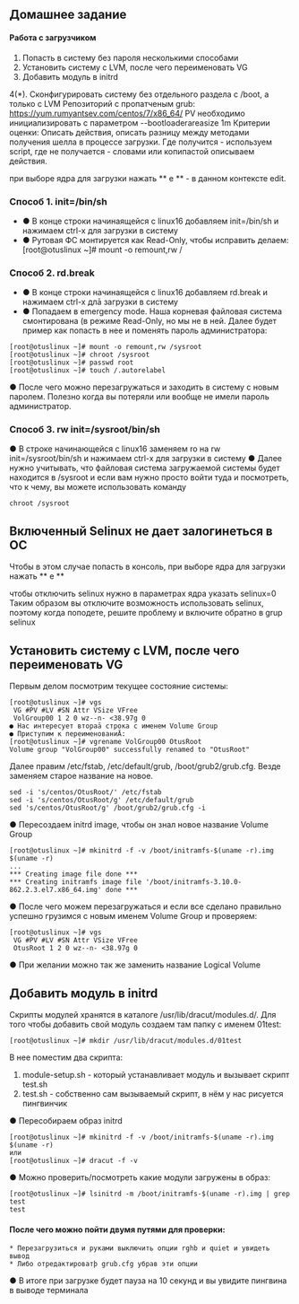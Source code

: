 ## Домашнее задание
#### Работа с загрузчиком
1. Попасть в систему без пароля несколькими способами
2. Установить систему с LVM, после чего переименовать VG
3. Добавить модуль в initrd

4(*). Сконфигурировать систему без отдельного раздела с /boot, а только с LVM
Репозиторий с пропатченым grub: https://yum.rumyantsev.com/centos/7/x86_64/
PV необходимо инициализировать с параметром --bootloaderareasize 1m
Критерии оценки: Описать действия, описать разницу между методами получения шелла в процессе загрузки.
Где получится - используем script, где не получается - словами или копипастой описываем действия.

при выборе ядра для загрузки нажать ** e ** - в
данном контексте edit.

### Способ 1. init=/bin/sh
* ● В конце строки начинаящейся с linux16 добавляем init=/bin/sh и нажимаем сtrl-x для
загрузки в систему
* ● Рутовая ФС монтируется как Read-Only, чтобы исправить делаем:
[root@otuslinux ~]# mount -o remount,rw /


### Способ 2. rd.break
* ● В конце строки начинаящейся с linux16 добавляем rd.break и нажимаем сtrl-x длā
загрузки в систему
* ● Попадаем в emergency mode. Наша корневая файловая система смонтирована (в режиме Read-Only,
но мы не в ней. Далее будет пример как попасть в нее и поменять
пароль администратора:
```
[root@otuslinux ~]# mount -o remount,rw /sysroot
[root@otuslinux ~]# chroot /sysroot
[root@otuslinux ~]# passwd root
[root@otuslinux ~]# touch /.autorelabel
```
● После чего можно перезагружаться и заходить в систему с новым паролем. Полезно
когда вы потеряли или вообще не имели пароль администратор.

### Способ 3. rw init=/sysroot/bin/sh
● В строке начинающейся с linux16 заменяем ro на rw init=/sysroot/bin/sh и нажимаем сtrl-x
для загрузки в систему
● Далее нужно учитывать, что файловая система загружаемой системы будет находится в /sysroot и если вам нужно просто войти туда 
и посмотреть, что к чему, вы можете использовать команду
```
chroot /sysroot
```
## Включенный Selinux не дает залогинеться в ОС

Чтобы в этом случае попасть в консоль, при выборе ядра для загрузки нажать ** e ** 

чтобы отключить selinux нужно в параметрах ядра указать selinux=0 
Таким образом вы отключите возможность использовать selinux, поэтому когда поподете, решите проблему и включите обратно в grup selinux

## Установить систему с LVM, после чего переименовать VG

Первым делом посмотрим текущее состояние системы:
```
[root@otuslinux ~]# vgs
 VG #PV #LV #SN Attr VSize VFree
 VolGroup00 1 2 0 wz--n- <38.97g 0
● Нас интересует втораā строка с именем Volume Group
● Приступим к переименованиĀ:
[root@otuslinux ~]# vgrename VolGroup00 OtusRoot
Volume group "VolGroup00" successfully renamed to "OtusRoot"
```
Далее правим /etc/fstab, /etc/default/grub, /boot/grub2/grub.cfg. Везде заменяем старое
название на новое.
```
sed -i 's/centos/OtusRoot/' /etc/fstab
sed -i 's/centos/OtusRoot/g' /etc/default/grub
sed 's/centos/OtusRoot/g' /boot/grub2/grub.cfg -i

 ```
 
● Пересоздаем initrd image, чтобы он знал новое название Volume Group
```
[root@otuslinux ~]# mkinitrd -f -v /boot/initramfs-$(uname -r).img $(uname -r)
...
*** Creating image file done ***
*** Creating initramfs image file '/boot/initramfs-3.10.0-862.2.3.el7.x86_64.img' done ***
```
● После чего можем перезагружаться и если все сделано правильно успешно грузимся с
новым именем Volume Group и проверяем:
```
[root@otuslinux ~]# vgs
 VG #PV #LV #SN Attr VSize VFree
 OtusRoot 1 2 0 wz--n- <38.97g 0
 ```
● При желании можно так же заменить название Logical Volume


## Добавить модуль в initrd

Скрипты модулей хранятся в каталоге /usr/lib/dracut/modules.d/. Для того чтобы
добавить свой модуль создаем там папку с именем 01test:
```
[root@otuslinux ~]# mkdir /usr/lib/dracut/modules.d/01test
```
В нее поместим два скрипта:
1. module-setup.sh - который устанавливает модуль и вызывает скрипт test.sh
2. test.sh - собственно сам вызываемый скрипт, в нём у нас рисуется пингвинчик

● Пересобираем образ initrd
```
[root@otuslinux ~]# mkinitrd -f -v /boot/initramfs-$(uname -r).img $(uname -r)
или
[root@otuslinux ~]# dracut -f -v
```
● Можно проверить/посмотреть какие модули загружены в образ:
```
[root@otuslinux ~]# lsinitrd -m /boot/initramfs-$(uname -r).img | grep test
test
```
####  После чего можно пойти двумя путями для проверки:
	* Перезагрузиться и руками выключить опции rghb и quiet и увидеть вывод
	* Либо отредактироватþ grub.cfg убрав эти опции
● В итоге при загрузке будет пауза на 10 секунд и вы увидите пингвина в выводе
терминала
